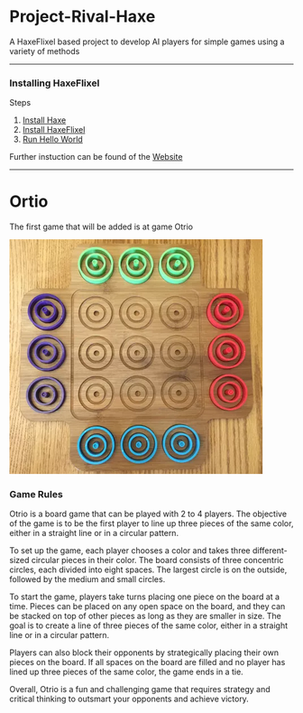 # Project-Rival-Haxe
A HaxeFlixel based project to develop AI players for simple games using a variety of methods  

---

### Installing HaxeFlixel

Steps
1. [Install Haxe](https://haxe.org/download)
2. [Install HaxeFlixel](https://haxeflixel.com/documentation/install-haxeflixel)
3. [Run Hello World](https://haxeflixel.com/documentation/hello-world)

Further instuction can be found of the [Website](https://haxeflixel.com/documentation/getting-started/)

---

# Ortio
The first game that will be added is at game Otrio

![Otrio Example](documentation/Otrio-Examle.png)

### Game Rules
Otrio is a board game that can be played with 2 to 4 players. The objective of the game is to be the first player to line up three pieces of the same color, either in a straight line or in a circular pattern.

To set up the game, each player chooses a color and takes three different-sized circular pieces in their color. The board consists of three concentric circles, each divided into eight spaces. The largest circle is on the outside, followed by the medium and small circles.

To start the game, players take turns placing one piece on the board at a time. Pieces can be placed on any open space on the board, and they can be stacked on top of other pieces as long as they are smaller in size. The goal is to create a line of three pieces of the same color, either in a straight line or in a circular pattern.

Players can also block their opponents by strategically placing their own pieces on the board. If all spaces on the board are filled and no player has lined up three pieces of the same color, the game ends in a tie.

Overall, Otrio is a fun and challenging game that requires strategy and critical thinking to outsmart your opponents and achieve victory.
